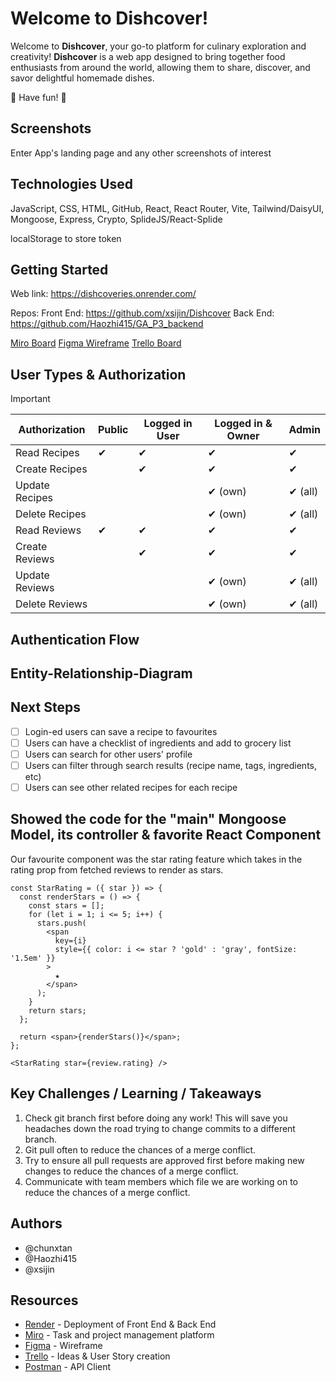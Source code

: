 # Welcome to Dishcover!

Welcome to **Dishcover**, your go-to platform for culinary exploration and creativity! **Dishcover** is a web app designed to bring together food enthusiasts from around the world, allowing them to share, discover, and savor delightful homemade dishes.

:cherries: Have fun! :carrot:

## Screenshots

Enter App's landing page and any other screenshots of interest

## Technologies Used

JavaScript, CSS, HTML, GitHub, React, React Router, Vite, Tailwind/DaisyUI, Mongoose, Express, Crypto, SplideJS/React-Splide

localStorage to store token

## Getting Started

Web link: https://dishcoveries.onrender.com/

Repos:
Front End: https://github.com/xsijin/Dishcover
Back End: https://github.com/Haozhi415/GA_P3_backend 

[Miro Board](https://miro.com/app/board/uXjVN9wiZ8c=/)
[Figma Wireframe](https://www.figma.com/file/jmQyhu4rRCjEOahmJ2iO0Q/Project-3?type=design&mode=design&t=FHnU6fG21cagAsb2-0)
[Trello Board](https://trello.com/b/dccanYjz/project3-rox)

## User Types & Authorization

> [!IMPORTANT]
> | Authorization    | Public         | Logged in User | Logged in & Owner  | Admin          |
> | ----------------- | --------------| -------------- | -------------- | -------------- |
> | Read Recipes      | ✔             | ✔             | ✔              | ✔              |
> | Create Recipes    |               | ✔              | ✔             | ✔              |
> | Update Recipes    |               |                | ✔ (own)        | ✔ (all)        |
> | Delete Recipes    |               |                | ✔ (own)        | ✔ (all)        |
> | Read Reviews      | ✔             | ✔             | ✔              | ✔              |
> | Create Reviews    |               | ✔              | ✔              | ✔              |
> | Update Reviews    |               |                | ✔ (own)        | ✔ (all)        |
> | Delete Reviews    |               |                | ✔ (own)        | ✔ (all)        |

## Authentication Flow

## Entity-Relationship-Diagram

## Next Steps

- [ ] Login-ed users can save a recipe to favourites
- [ ] Users can have a checklist of ingredients and add to grocery list
- [ ] Users can search for other users' profile
- [ ] Users can filter through search results (recipe name, tags, ingredients, etc)
- [ ] Users can see other related recipes for each recipe

## Showed the code for the "main" Mongoose Model, its controller & favorite React Component

Our favourite component was the star rating feature which takes in the rating prop from fetched reviews to render as stars.

```
const StarRating = ({ star }) => {
  const renderStars = () => {
    const stars = [];
    for (let i = 1; i <= 5; i++) {
      stars.push(
        <span
          key={i}
          style={{ color: i <= star ? 'gold' : 'gray', fontSize: '1.5em' }}
        >
          ★
        </span>
      );
    }
    return stars;
  };

  return <span>{renderStars()}</span>;
};
```

```
<StarRating star={review.rating} />
```

## Key Challenges / Learning / Takeaways

1. Check git branch first before doing any work! This will save you headaches down the road trying to change commits to a different branch.
2. Git pull often to reduce the chances of a merge conflict.
3. Try to ensure all pull requests are approved first before making new changes to reduce the chances of a merge conflict.
4. Communicate with team members which file we are working on to reduce the chances of a merge conflict.

## Authors

- @chunxtan 
- @Haozhi415 
- @xsijin

## Resources

- [Render](https://render.com/) - Deployment of Front End & Back End
- [Miro](https://miro.com) - Task and project management platform
- [Figma](https://figma.com) - Wireframe
- [Trello](https://trello.com) - Ideas & User Story creation
- [Postman](https://www.postman.com) - API Client
